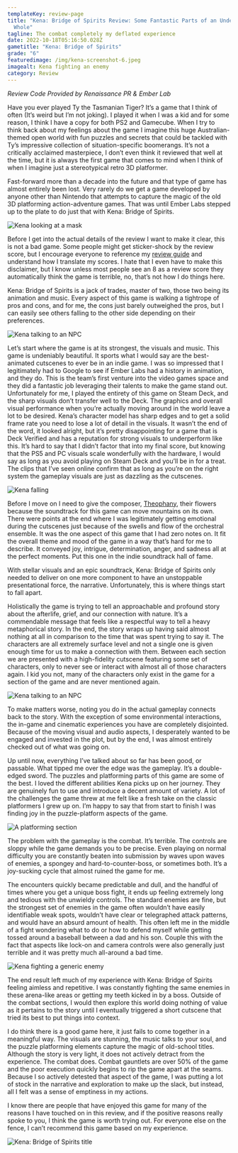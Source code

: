 ```yaml
---
templateKey: review-page
title: "Kena: Bridge of Spirits Review: Some Fantastic Parts of an Underwhelming
  Whole"
tagline: The combat completely my deflated experience
date: 2022-10-18T05:16:50.028Z
gametitle: "Kena: Bridge of Spirits"
grade: "6"
featuredimage: /img/kena-screenshot-6.jpeg
imagealt: Kena fighting an enemy
category: Review
---
```

*Review Code Provided by Renaissance PR & Ember Lab*

Have you ever played Ty the Tasmanian Tiger? It’s a game that I think of often (It’s weird but I’m not joking). I played it when I was a kid and for some reason, I think I have a copy for both PS2 and Gamecube. When I try to think back about my feelings about the game I imagine this huge Australian-themed open world with fun puzzles and secrets that could be tackled with Ty’s impressive collection of situation-specific boomerangs. It’s not a critically acclaimed masterpiece, I don’t even think it reviewed that well at the time, but it is always the first game that comes to mind when I think of when I imagine just a stereotypical retro 3D platformer.

Fast-forward more than a decade into the future and that type of game has almost entirely been lost. Very rarely do we get a game developed by anyone other than Nintendo that attempts to capture the magic of the old 3D platforming action-adventure games. That was until Ember Labs stepped up to the plate to do just that with Kena: Bridge of Spirits.

![Kena looking at a mask](/img/kena-screenshot-3.jpeg "Kena looking at a mask")

Before I get into the actual details of the review I want to make it clear, this is not a bad game. Some people might get sticker-shock by the review score, but I encourage everyone to reference my [review guide](https://cantpause.com/review-guide) and understand how I translate my scores. I hate that I even have to make this disclaimer, but I know unless most people see an 8 as a review score they automatically think the game is terrible, no, that’s not how I do things here.

Kena: Bridge of Spirits is a jack of trades, master of two, those two being its animation and music. Every aspect of this game is walking a tightrope of pros and cons, and for me, the cons just barely outweighed the pros, but I can easily see others falling to the other side depending on their preferences.

![Kena talking to an NPC](/img/kena-screenshot-10.jpeg "Kena talking to an NPC")

Let’s start where the game is at its strongest, the visuals and music. This game is undeniably beautiful. It sports what I would say are the best-animated cutscenes to ever be in an indie game. I was so impressed that I legitimately had to Google to see if Ember Labs had a history in animation, and they do. This is the team’s first venture into the video games space and they did a fantastic job leveraging their talents to make the game stand out. Unfortunately for me, I played the entirety of this game on Steam Deck, and the sharp visuals don’t transfer well to the Deck. The graphics and overall visual performance when you’re actually moving around in the world leave a lot to be desired. Kena’s character model has sharp edges and to get a solid frame rate you need to lose a lot of detail in the visuals. It wasn’t the end of the word, it looked alright, but it’s pretty disappointing for a game that is Deck Verified and has a reputation for strong visuals to underperform like this. It’s hard to say that I didn’t factor that into my final score, but knowing that the PS5 and PC visuals scale wonderfully with the hardware, I would say as long as you avoid playing on Steam Deck and you’ll be in for a treat. The clips that I’ve seen online confirm that as long as you’re on the right system the gameplay visuals are just as dazzling as the cutscenes.

![Kena falling](/img/kena-screenshot-2.jpeg "Kena falling")

Before I move on I need to give the composer, [Theophany](https://theophany-rmx.bandcamp.com/), their flowers because the soundtrack for this game can move mountains on its own. There were points at the end where I was legitimately getting emotional during the cutscenes just because of the swells and flow of the orchestral ensemble. It was the one aspect of this game that I had zero notes on. It fit the overall theme and mood of the game in a way that’s hard for me to describe. It conveyed joy, intrigue, determination, anger, and sadness all at the perfect moments. Put this one in the indie soundtrack hall of fame.

With stellar visuals and an epic soundtrack, Kena: Bridge of Spirits only needed to deliver on one more component to have an unstoppable presentational force, the narrative. Unfortunately, this is where things start to fall apart.

Holistically the game is trying to tell an approachable and profound story about the afterlife, grief, and our connection with nature. It’s a commendable message that feels like a respectful way to tell a heavy metaphorical story. In the end, the story wraps up having said almost nothing at all in comparison to the time that was spent trying to say it. The characters are all extremely surface level and not a single one is given enough time for us to make a connection with them. Between each section we are presented with a high-fidelity cutscene featuring some set of characters, only to never see or interact with almost all of those characters again. I kid you not, many of the characters only exist in the game for a section of the game and are never mentioned again.

![Kena talking to an NPC](/img/kena-screenshot-12.jpeg "Kena talking to an NPC")

To make matters worse, noting you do in the actual gameplay connects back to the story. With the exception of some environmental interactions, the in-game and cinematic experiences you have are completely disjointed. Because of the moving visual and audio aspects, I desperately wanted to be engaged and invested in the plot, but by the end, I was almost entirely checked out of what was going on.

Up until now, everything I’ve talked about so far has been good, or passable. What tipped me over the edge was the gameplay. It’s a double-edged sword. The puzzles and platforming parts of this game are some of the best. I loved the different abilities Kena picks up on her journey. They are genuinely fun to use and introduce a decent amount of variety. A lot of the challenges the game threw at me felt like a fresh take on the classic platformers I grew up on. I’m happy to say that from start to finish I was finding joy in the puzzle-platform aspects of the game.

![A platforming section](/img/kena-screenshot-4.jpeg "A platforming section")

The problem with the gameplay is the combat. It’s terrible. The controls are sloppy while the game demands you to be precise. Even playing on normal difficulty you are constantly beaten into submission by waves upon waves of enemies, a spongey and hard-to-counter-boss, or sometimes both. It’s a joy-sucking cycle that almost ruined the game for me.

The encounters quickly became predictable and dull, and the handful of times where you get a unique boss fight, it ends up feeling extremely long and tedious with the unwieldy controls. The standard enemies are fine, but the strongest set of enemies in the game often wouldn’t have easily identifiable weak spots, wouldn’t have clear or telegraphed attack patterns, and would have an absurd amount of health. This often left me in the middle of a fight wondering what to do or how to defend myself while getting tossed around a baseball between a dad and his son. Couple this with the fact that aspects like lock-on and camera controls were also generally just terrible and it was pretty much all-around a bad time.

![Kena fighting a generic enemy](/img/kena-screenshot-8.jpeg "Kena fighting a generic enemy")

The end result left much of my experience with Kena: Bridge of Spirits feeling aimless and repetitive. I was constantly fighting the same enemies in these arena-like areas or getting my teeth kicked in by a boss. Outside of the combat sections, I would then explore this world doing nothing of value as it pertains to the story until I eventually triggered a short cutscene that tried its best to put things into context.

I do think there is a good game here, it just fails to come together in a meaningful way. The visuals are stunning, the music talks to your soul, and the puzzle platforming elements capture the magic of old-school titles. Although the story is very light, it does not actively detract from the experience. The combat does. Combat gauntlets are over 50% of the game and the poor execution quickly begins to rip the game apart at the seams. Because I so actively detested that aspect of the game, I was putting a lot of stock in the narrative and exploration to make up the slack, but instead, all I felt was a sense of emptiness in my actions.

I know there are people that have enjoyed this game for many of the reasons I have touched on in this review, and if the positive reasons really spoke to you, I think the game is worth trying out. For everyone else on the fence, I can’t recommend this game based on my experience.



![Kena: Bridge of Spirits title](/img/1954200_screenshots_20221017194606_1.jpeg "Kena: Bridge of Spirits title")